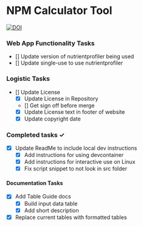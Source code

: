 # NPM Calculator Tool

[![DOI](https://zenodo.org/badge/525283616.svg)](https://zenodo.org/badge/latestdoi/525283616)


### Web App Functionality Tasks
- [] Update version of nutrientprofiler being used
- [] Update single-use to use nutrientprofiler

### Logistic Tasks
- [] Update License
    - [x] Update License in Repository
    - [] Get sign off before merge
    - [x] Update License text in footer of website
    - [x] Update copyright date

### Completed tasks ✓
- [x] Update ReadMe to include local dev instructions
    - [x] Add instructions for using devcontainer
    - [x] Add instructions for interactive use on Linux
    - [x] Fix script snippet to not look in src folder
#### Documentation Tasks
- [x] Add Table Guide docs
    - [x] Build input data table
    - [x] Add short description
- [x] Replace current tables with formatted tables
